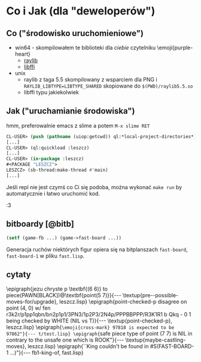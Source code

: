 # Co i Jak (dla "deweloperów")

## Co ("środowisko uruchomieniowe")
* win64 - skompilowałem te biblioteki dla *ciebie* czytelniku \emoji{purple-heart}
  * [raylib](https://pub.krzysckh.org/msc25/raylib5.5.dll)
  * [libffi](https://pub.krzysckh.org/msc25/libffi-8.dll)
* unix
  * raylib z taga 5.5 skompilowany z wsparciem dla PNG i `RAYLIB_LIBTYPE=LIBTYPE_SHARED`
    skopiowane do `$(PWD)/raylib5.5.so`
  * libffi typu jakiekolwiek
  
## Jak ("uruchamianie środowiska")
  
hmm, preferowalnie emacs z slime a potem `M-x slime RET`
```lisp
CL-USER> (push (pathname (uiop:getcwd)) ql:*local-project-directories*)
[...]
CL-USER> (ql:quickload :leszcz)
[...]
CL-USER> (in-package :leszcz)
#<PACKAGE "LESZCZ">
LESZCZ> (sb-thread:make-thread #'main)
[...]
```

Jeśli repl nie jest czymś co Ci się podoba, można wykonać `make run` by automatycznie i łatwo uruchomić kod.

:3

## bitboardy [@bitb]

```lisp
(setf (game-fb ...) (game->fast-board ...))
```

Generacja ruchów niektórych figur opiera się na bitplanszach `fast-board`, `fast-board-1` w pliku `fast.lisp`.

## cytaty

\epigraph{jezu chryste p \textbf{(6 6)} to piece(PAWN[BLACK])@\textbf{point(5 7)}}{--- \textup{pre--possible-moves-for/upgrade}, leszcz.lisp}
\epigraph{point-checked-p disagree on point (4, 0) w/ fen r3k2r/p1pp1qbn/bn2p1p1/3PN3/1p2P3/2N4p/PPPBBPPP/R3K1R1 b Qkq - 0 1 being checked by WHITE (NIL vs T)}{--- \textup{point-checked-p}, leszcz.lisp}
\epigraph{``\emoji{cross-mark} 97818 is expected to be 97862"}{--- t/test.lisp}
\epigraph{``safe piece type of point (7 7) is NIL in contrary to the unsafe one which is ROOK"}{--- \textup{maybe-castling-moves}, leszcz.lisp}
\epigraph{``King couldn't be found in #S(FAST-BOARD-1 ...)"}{--- fb1-king-of, fast.lisp}


